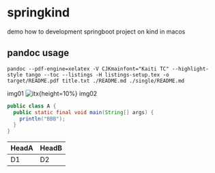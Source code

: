 # springkind
demo how to development springboot project on kind in macos

## pandoc usage

```
pandoc --pdf-engine=xelatex -V CJKmainfont="Kaiti TC" --highlight-style tango --toc --listings -H listings-setup.tex -o target/README.pdf title.txt ./README.md ./single/README.md
```
img01
![itx](https://picgo.ap-south-1.linodeobjects.com/20230614/9513b01af4a42ea28d5c6ccd0241c1cc.png){height=10%}
img02

```java 
public class A {
  public static final void main(String[] args) {
    println("BBB");
  }
}
```


| HeadA | HeadB |
|-------|-------|
| D1    | D2    |